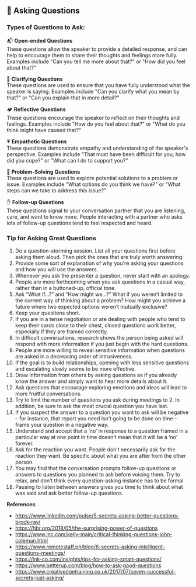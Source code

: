 ## 🛂 Asking Questions

### Types of Questions to Ask:

📬 **Open-ended Questions**  
These questions allow the speaker to provide a detailed response, and can help to encourage them to share their thoughts and feelings more fully. Examples include "Can you tell me more about that?" or "How did you feel about that?"

🔎 **Clarifying Questions**  
These questions are used to ensure that you have fully understood what the speaker is saying. Examples include "Can you clarify what you mean by that?" or "Can you explain that in more detail?"

🏕️ **Reflective Questions**  
These questions encourage the speaker to reflect on their thoughts and feelings. Examples include "How do you feel about that?" or "What do you think might have caused that?"

💗 **Empathetic Questions**  
These questions demonstrate empathy and understanding of the speaker's perspective. Examples include "That must have been difficult for you, how did you cope?" or "What can I do to support you?"

🧩 **Problem-Solving Questions**  
These questions are used to explore potential solutions to a problem or issue. Examples include "What options do you think we have?" or "What steps can we take to address this issue?"

✋ **Follow-up Questions**  
These questions signal to your conversation partner that you are listening, care, and want to know more. People interacting with a partner who asks lots of follow-up questions tend to feel respected and heard.

### Tip for Asking Great Questions

1. Do a question-storming session. List all your questions first before asking them aloud. Then pick the ones that are truly worth answering.
2. Provide some sort of explanation of why you're asking your questions and how you will use the answers.
3.  Whenever you ask the presenter a question, never start with an apology.
4.  People are more forthcoming when you ask questions in a casual way, rather than in a buttoned-up, official tone. 
5. Ask “What if…?” and “How might we…?” What if you weren’t limited to the current way of thinking about a problem? How might you achieve a future where two expected options weren’t mutually exclusive?
6.  Keep your questions short.
7. If you are in a tense negotiation or are dealing with people who tend to keep their cards close to their chest, closed questions work better, especially if they are framed correctly.
8. In difficult conversations, research shows the person being asked will respond with more information if you just begin with the hard questions.
9. People are more willing to reveal sensitive information when questions are asked in a decreasing order of intrusiveness.
10. If the goal is to build relationships, opening with less sensitive questions and escalating slowly seems to be more effective.
11. Draw information from others by asking questions as if you already know the answer and simply want to hear more details about it. 
12. Ask questions that encourage exploring emotions and ideas will lead to more fruitful conversations. 
13. Try to limit the number of questions you ask during meetings to 2. In addition, be sure to ask the most crucial question you have last.
14. If you suspect the answer to a question you want to ask will be negative – for instance, that report you need isn’t going to be done on time – frame your question in a negative way.
15. Understand and accept that a ‘no’ in response to a question framed in a particular way at one point in time doesn’t mean that it will be a ‘no’ forever.
16. Ask for the reaction you want. People don’t necessarily ask for the reaction they want. Be specific about what you are after from the other person.
17. You may find that the conversation prompts follow-up questions or answers to questions you planned to ask before voicing them. Try to relax, and don’t think every question-asking instance has to be formal.
18. Pausing to listen between answers gives you time to think about what was said and ask better follow-up questions. 

**References**:  
- https://www.linkedin.com/pulse/5-secrets-asking-better-questions-brock-ray/
- https://hbr.org/2018/05/the-surprising-power-of-questions
- https://www.inc.com/kelly-main/critical-thinking-questions-john-coleman.html
- https://www.remotestaff.ph/blog/6-secrets-asking-intelligent-questions-meetings/
- https://ink-co.com/insights/tips-for-asking-smart-questions/
- https://www.betterup.com/blog/how-to-ask-good-questions
- https://www.creativedgetraining.co.uk/2017/07/seven-successful-secrets-just-asking/